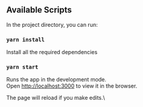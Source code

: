 ## Available Scripts

In the project directory, you can run:

### `yarn install`

Install all the required dependencies

### `yarn start`

Runs the app in the development mode.\
Open [http://localhost:3000](http://localhost:3000) to view it in the browser.

The page will reload if you make edits.\
